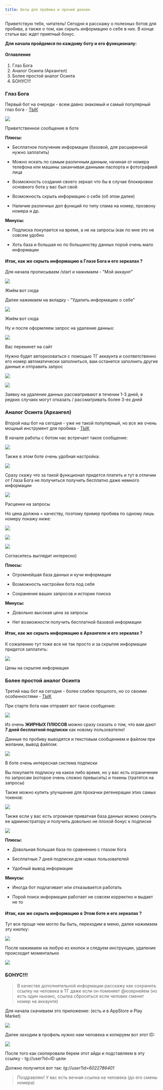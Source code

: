 ```yaml
---
title: Боты для пробива и прочий деанон
---
```


Приветствую тебя, читатель! Сегодня я расскажу о полезных ботов для пробива, а также о том, как скрыть информацию о себе в них. В конце статьи вас ждет приятный бонус.

<!--more-->

**Для начала пройдемся по каждому боту и его функционалу:**

#### Оглавление

1. Глаз Бога
2. Аналог Осинта (Архангел)
3. Более простой аналог Осинта
4. БОНУС!!!

### Глаз Бога

Первый бот на очереди - всем давно знакомый и самый популярный глаз бога - [ТЫК](https://bit.ly/4gwmwfg)

![](https://telegra.ph/file/6f156c7961136aad1d10d.jpg)

Приветственное сообщение в боте

**Плюсы:**

- Бесплатное получение информации (базовой, для расширенной нужно заплатить)

- Можно искать по самым различным данным, начиная от номера телефона или машины заканчивая данными паспорта и фотографией лица

- Возможность создания своего зеркал что бы в случае блокировки основного бота у вас был свой

- Возможность скрыть информацию о себе (об этом далее)

- Наличие различных доп функций по типу спама на номер, прозвону номера и др.

**Минусы:**

- Подписка покупается на время, а не на запросы (как по мне это не совсем удобно

- Хоть база и большая но по большинству данных порой очень мало информации

#### Итак, как же скрыть информацию в Глазе Бога и его зеркалах ?

Для начала прописываем /start и нажимаем - "Мой аккаунт"

![](https://telegra.ph/file/482f99949551d3341e995.jpg)

Жмём вот сюда

Далее нажимаем на вкладку - "Удалить информацию о себе"

![](https://telegra.ph/file/0bd27a338e8d199e5fbba.jpg)

Жмём вот сюда

Ну и после оформляем запрос на удаление данных:

![](https://telegra.ph/file/f407006a4e47569a98b55.jpg)

Вас перекинет на сайт

Нужно будет авторизоваться с помощью ТГ аккаунта и соответственно его номер автоматически заполниться, вам останется заполнить другие данные и отправить запрос

![](https://telegra.ph/file/e34e013f929d4f75f96b6.jpg)

![](https://telegra.ph/file/5449a5dc8499819be5167.jpg)

Заявку на удаление данных рассматривают в течении 1-3 дней, в редких случаях могут отказать / рассматривать более 3-ех дней

### Аналог Осинта (Архангел)

Второй наш бот на сегодня - уже не такой популярный, но все же очень мощный инструмент для пробива - [ТЫК](https://bit.ly/3BkV18k)

В начале работы с ботом нас встречает такое сообщение:

![](https://telegra.ph/file/a4ca0a5442ff2121b449c.jpg)

Также в этом боте очень удобная настройка:

![](https://telegra.ph/file/c721fe93c95537519cfb4.jpg)

Сразу скажу что за такой функционал придется платить и тут в отличии от Глаза Бога не получиться получить бесплатно даже немного информации

![](https://telegra.ph/file/2fdc06804c7394adec5fb.jpg)

Расценки на запросы

Но цена должна = качеству, поэтому пример пробива по одному лишь номеру покажу ниже:

![](https://telegra.ph/file/8258677bc4f67c3dd430a.jpg)

![](https://telegra.ph/file/8d0065703025adb66fcdd.jpg)

![](https://telegra.ph/file/14e0a1fa5a515a1d94f69.jpg)

Согласитесь выглядит интересно)

**Плюсы:**

- Огромнейшая база данных и кучи информации

- Возможность настройки бота под себя

- Сохранение ваших запросов и истории поиска

**Минусы:**

- Довольно высокая цена за запросы

- Нет возможности получить бесплатной базовой информации

#### Итак, как же скрыть информацию в Архангеле и его зеркалах ?

К сожалению тут тоже все не так просто и за скрытие информации придется заплатить:

![](https://telegra.ph/file/b4d61a2828f68cd7e962f.jpg)

Цены на скрытие информации

### Более простой аналог Осинта

Третий наш бот на сегодня - более слабее прошлого, но со своими особенностями - [ТЫК](https://bit.ly/3zCMTQ2)

При старте бота нам отправят вот такое сообщение:

![](https://telegra.ph/file/41c1f0365f38cff304823.jpg)

Из очень **ЖИРНЫХ ПЛЮСОВ** можно сразу сказать о том, что вам дают **7 дней бесплатной подписки** как новому пользователю!

Данные по пробиву выводятся и текстовым сообщением и файлом при желании, вывод файлом:

![](https://telegra.ph/file/3516a5ce965fc9162d835.jpg)

В боте очень интересная система подписки

Вы покупаете подписку на какое либо время, но у вас есть ограничение по запросам (которое очень сложно превысить) и токены (тратятся на запросы)

Также можно купить улучшение для прокачки регенерации этих самых токенов:

![](https://telegra.ph/file/0a533e176263a7fbfb11a.jpg)

Также если у вас есть огромная приватная база данных можно скинуть ее администратору и получить довольно не плохой бонус к подписке

![](https://telegra.ph/file/f4407263b6b8f40a99d8a.jpg)


**Плюсы:**

- Довольная большая база по сравнению с глазом бога

- Бесплатные 7 дней подписки для новых пользователей

- Удобный вывод информации

**Минусы:**

- Иногда бот подлагивает или отказывается работать

- Порой поиск информации работает не совсем корректно и выдает не то

#### Итак, как же скрыть информацию в Этом боте и его зеркалах ?

Тут все проще чем могло бы быть, переходим в меню, далее нажимаем эту кнопку:

![](https://telegra.ph/file/dbf21543e0b8a455d12a9.jpg)

После нажимаем на любую из кнопок и следуем инструкции, удаление происходит моментально

![](https://telegra.ph/file/72984dc9dc696652328b7.jpg)

### БОНУС!!!

> В качестве дополнительной информации расскажу как сохранить ссылку на человека в ТГ даже если он поменяет @юзернейем (но есть один ньюанс, ссылка сброситься если человек сменит номер на аккаунте)


Для начала скачиваем это приложение: (есть и в AppStore и Play Market)

![](https://telegra.ph/file/3bc9cc11faf867ffc7053.jpg)

Далее заходим в профиль нужно нам человека и копируем вот этот ID:

![](https://telegra.ph/file/b7d5369daaa1624176aab.jpg)

После того как скопировали берем этот айди и подставляем в эту ссылку - tg://user?id=ID цели

Должно получится вот так: _tg://user?id=6022786401_

> Поздравляю! У вас есть вечная ссылка на человека (до его смены номера)
